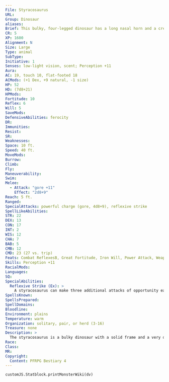 ```yaml
---
File: Styracosaurus
URL: 
Group: Dinosaur
aliases: 
Brief: This bulky, four-legged dinosaur has a long nasal horn and a crest studded with additional horns sweeping back from its skull.
CR: 5
XP: 1600
Alignment: N
Size: Large
Type: animal
SubType: 
Initiative: 1
Senses: low-light vision, scent; Perception +11
Aura: 
AC: 19, touch 10, flat-footed 18
ACMods: (+1 Dex, +9 natural, -1 size)
HP: 52
HD: (7d8+21)
HPMods: 
Fortitude: 10
Reflex: 6
Will: 5
SaveMods: 
DefensiveAbilities: ferocity
DR: 
Immunities: 
Resist: 
SR: 
Weaknesses: 
Space: 10 ft.
Speed: 40 ft.
MoveMods: 
Burrow: 
Climb: 
Fly: 
Maneuverability: 
Swim: 
Melee: 
  - Attack: "gore +11"
    Effect: "2d8+9"
Reach: 5 ft.
Ranged: 
SpecialAttacks: powerful charge (gore, 4d8+9), reflexive strike
SpellLikeAbilities: 
STR: 22
DEX: 13
CON: 17
INT: 2
WIS: 12
CHA: 7
BAB: 5
CMB: 12
CMD: 23 (27 vs. trip)
Feats: Combat ReflexesB, Great Fortitude, Iron Will, Power Attack, Weapon Focus (gore)
Skills: Perception +11
RacialMods: 
Languages: 
SQ: 
SpecialAbilities:
  Reflexive Strike (Ex): >
    A styracosaurus can make three additional attacks of opportunity each round-combined with its bonus Combat Reflexes feat, this allows the dinosaur to make up to five of these attacks of opportunity per round. The dinosaur makes these attacks with its horned crest, but they are treated as normal gore attacks.
SpellsKnown: 
SpellsPrepared: 
SpellDomains: 
Bloodline: 
Environment: plains
Temperature: warm
Organization: solitary, pair, or herd (3-16)
Treasure: none
Description: >
  The styracosaurus is a bulky dinosaur with a solid frame and a very distinctive skull-a horned frill extends back from its head, protecting its neck and serving as a highly effective natural weapon that allows it to make attacks of opportunity. It is notorious for its ill temper, savagely attacking any creature that it perceives as a threat or even as an irritant. A styracosaurus is 18 feet long and weighs nearly 3 tons.  Styracosaurus Companions Starting Statistics: Size Medium; Speed 30 ft.; AC +6 natural armor; Attack gore (1d8); Ability Scores Str 10, Dex 13, Con 11, Int 2, Wis 12, Cha 7; SQ low-light vision, scent. 7th-Level Advancement: Size Large, AC +3 natural armor; Attack gore (2d6); Ability Scores Str +8, Dex -2, Con +4; SQ ferocity, reflexive strike.
Race: 
Class: 
MR: 
Copyright:
  Content: PFRPG Bestiary 4
---
```

```dataviewjs
customJS.Statblock.printMonsterWiki(dv)
```
